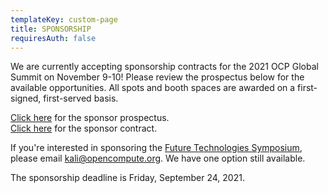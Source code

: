 ```yaml
---
templateKey: custom-page
title: SPONSORSHIP
requiresAuth: false
---
```

We are currently accepting sponsorship contracts for the 2021 OCP Global Summit on November 9-10! Please review the prospectus below for the available opportunities. All spots and booth spaces are awarded on a first-signed, first-served basis. 

[Click here](https://146a55aca6f00848c565-a7635525d40ac1c70300198708936b4e.ssl.cf1.rackcdn.com/images/35def24efffc2e56da8116d4e8d0cd4635c3c24d.pdf) for the sponsor prospectus. \
[Click here](https://146a55aca6f00848c565-a7635525d40ac1c70300198708936b4e.ssl.cf1.rackcdn.com/images/238f2e0c5dd9405d367ece7feaf8a6ed4092fb97.pdf) for the sponsor contract.

If you're interested in sponsoring the [Future Technologies Symposium](https://www.opencompute.org/summit/ocp-future-technologies-symposium), please email kali@opencompute.org. We have one option still available. 

The sponsorship deadline is Friday, September 24, 2021.